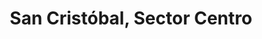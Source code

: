 ---
title: San Cristóbal, Sector Centro
url: /san-cristobal-sector-centro/
latitude: 7.769
longitude: -72.23
---